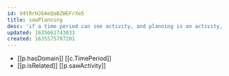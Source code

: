 ```yaml
---
id: V4tRrHJ6AeQaBZWEFrXe5
title: sawPlanning
desc: 'if a time period can see activity, and planning is an activity, it could be said to have seen a plan'
updated: 1635661743833
created: 1635575707201
---
```


- [[p.hasDomain]] [[c.TimePeriod]]
- [[p.isRelated]] [[p.sawActivity]]
